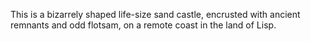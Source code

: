 This is a bizarrely shaped life-size sand castle, encrusted with ancient remnants and odd flotsam, on a remote coast in the land of Lisp.
